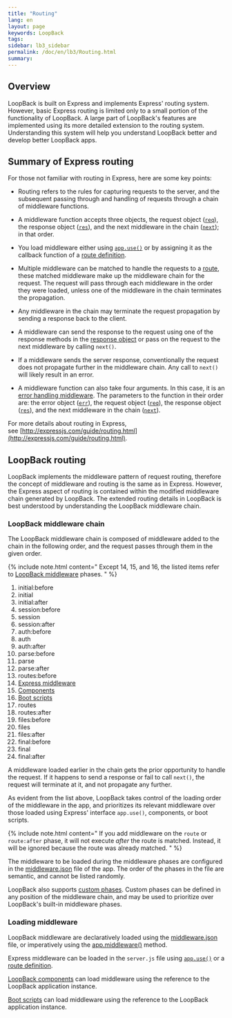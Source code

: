 ```yaml
---
title: "Routing"
lang: en
layout: page
keywords: LoopBack
tags:
sidebar: lb3_sidebar
permalink: /doc/en/lb3/Routing.html
summary:
---
```


## Overview

LoopBack is built on Express and implements Express' routing system. However, basic Express routing is limited only to a small portion of the functionality of LoopBack.
A large part of LoopBack's features are implemented using its more detailed extension to the routing system.
Understanding this system will help you understand LoopBack better and develop better LoopBack apps.

## Summary of Express routing

For those not familiar with routing in Express, here are some key points:

* Routing refers to the rules for capturing requests to the server, and the subsequent passing through and handling of requests through a chain of middleware functions.

* A middleware function accepts three objects, the request object ([`req`](http://expressjs.com/4x/api.html#req)),
  the response object ([`res`](http://expressjs.com/4x/api.html#res)),
  and the next middleware in the chain ([`next`](http://expressjs.com/guide/writing-middleware.html)); in that order.

* You load middleware either using [`app.use()`](http://expressjs.com/4x/api.html#app.use) or by assigning it as the callback function of a
  [route definition](http://expressjs.com/4x/api.html#app.METHOD).

* Multiple middleware can be matched to handle the requests to a [route](http://expressjs.com/4x/api.html#app.METHOD),
  these matched middleware make up the middleware chain for the request.
  The request will pass through each middleware in the order they were loaded, unless one of the middleware in the chain terminates the propagation.

* Any middleware in the chain may terminate the request propagation by sending a response back to the client.

* A middleware can send the response to the request using one of the response methods in the [response object](http://expressjs.com/4x/api.html#res)
  or pass on the request to the next middleware by calling `next()`.

* If a middleware sends the server response, conventionally the request does not propagate further in the middleware chain.
  Any call to `next()` will likely result in an error.

* A middleware function can also take four arguments. In this case, it is an [error handling middleware](http://expressjs.com/guide/error-handling.html).
  The parameters to the function in their order are: the error object ([`err`](http://expressjs.com/guide/error-handling.html)),
  the request object ([`req`](http://expressjs.com/4x/api.html#req)), the response object ([`res`](http://expressjs.com/4x/api.html#res)),
  and the next middleware in the chain ([`next`](http://expressjs.com/guide/writing-middleware.html)).

For more details about routing in Express, see [http://expressjs.com/guide/routing.html](http://expressjs.com/guide/routing.html).

## LoopBack routing

LoopBack implements the middleware pattern of request routing, therefore the concept of middleware and routing is the same as in Express.
However, the Express aspect of routing is contained within the modified middleware chain generated by LoopBack.
The extended routing details in LoopBack is best understood by understanding the LoopBack middleware chain.

### LoopBack middleware chain

The LoopBack middleware chain is composed of middleware added to the chain in the following order, and the request passes through them in the given order.

{% include note.html content="
Except 14, 15, and 16, the listed items refer to [LoopBack middleware](Defining-middleware.html) phases.
" %}

1.  initial:before
2.  initial
3.  initial:after
4.  session:before
5.  session
6.  session:after
7.  auth:before
8.  auth
9.  auth:after
10.  parse:before
11.  parse
12.  parse:after
13.  routes:before
14.  [Express middleware](http://expressjs.com/guide/writing-middleware.html)
15.  [Components](LoopBack-components.html)
16.  [Boot scripts](Defining-boot-scripts.html)
17.  routes
18.  routes:after
19.  files:before
20.  files
21.  files:after
22.  final:before
23.  final
24.  final:after

A middleware loaded earlier in the chain gets the prior opportunity to handle the request.
If it happens to send a response or fail to call `next()`, the request will terminate at it, and not propagate any further.

As evident from the list above, LoopBack takes control of the loading order of the middleware in the app, and prioritizes its relevant
middleware over those loaded using Express' interface `app.use()`, components, or boot scripts.

{% include note.html content="
If you add middleware on the `route` or `route:after` phase, it will not execute _after_ the route is matched.
Instead, it will be ignored because the route was already matched.
" %}

The middleware to be loaded during the middleware phases are configured in the [middleware.json](middleware.json.html) file of the app.
The order of the phases in the file are semantic, and cannot be listed randomly.

LoopBack also supports [custom phases](Defining-middleware.html#adding-a-custom-phase).
Custom phases can be defined in any position of the middleware chain, and may be used to prioritize over LoopBack's built-in middleware phases.

### Loading middleware

LoopBack middleware are declaratively loaded using the [middleware.json](middleware.json.html) file,
or imperatively using the [app.middleware()](https://apidocs.loopback.io/loopback/#app-middleware) method.

Express middleware can be loaded in the `server.js` file using [`app.use()`](http://expressjs.com/4x/api.html#app.use)
or a [route definition](http://expressjs.com/4x/api.html#app.METHOD).

[LoopBack components](LoopBack-components.html) can load middleware using the reference to the LoopBack application instance.

[Boot scripts](Defining-boot-scripts.html) can load middleware using the reference to the LoopBack application instance.
